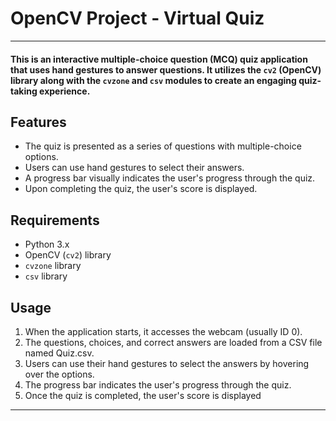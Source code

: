 # OpenCV Project - Virtual Quiz

---

#### This is an interactive multiple-choice question (MCQ) quiz application that uses hand gestures to answer questions. It utilizes the `cv2` (OpenCV) library along with the `cvzone` and `csv` modules to create an engaging quiz-taking experience.

## Features

- The quiz is presented as a series of questions with multiple-choice options.
- Users can use hand gestures to select their answers.
- A progress bar visually indicates the user's progress through the quiz.
- Upon completing the quiz, the user's score is displayed.

## Requirements

- Python 3.x
- OpenCV (`cv2`) library
- `cvzone` library
- `csv` library

## Usage

1. When the application starts, it accesses the webcam (usually ID 0).
2. The questions, choices, and correct answers are loaded from a CSV file named Quiz.csv.
3. Users can use their hand gestures to select the answers by hovering over the options.
4. The progress bar indicates the user's progress through the quiz.
5. Once the quiz is completed, the user's score is displayed

---
